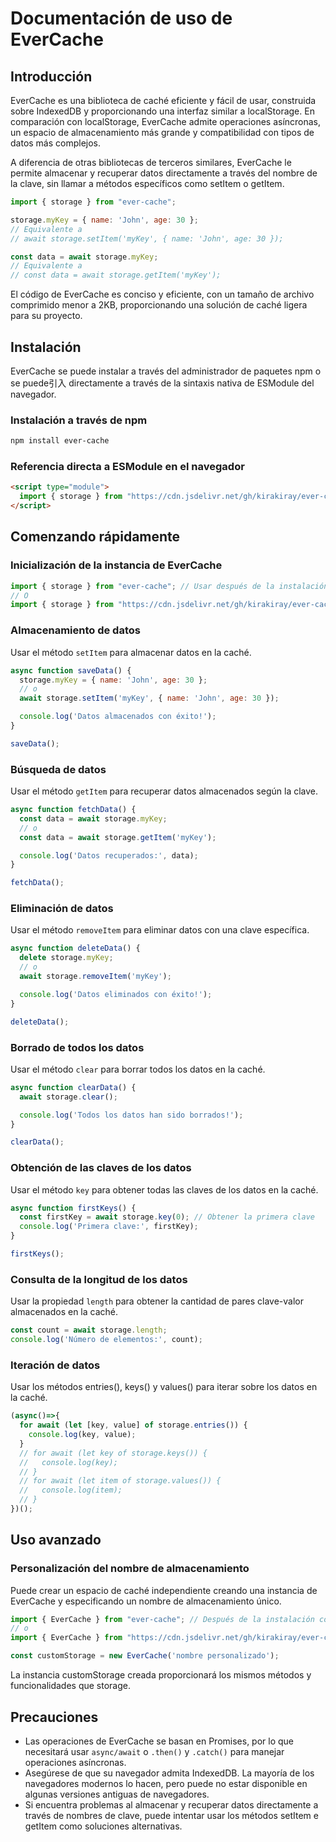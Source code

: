 # Documentación de uso de EverCache

## Introducción

EverCache es una biblioteca de caché eficiente y fácil de usar, construida sobre IndexedDB y proporcionando una interfaz similar a localStorage. En comparación con localStorage, EverCache admite operaciones asíncronas, un espacio de almacenamiento más grande y compatibilidad con tipos de datos más complejos.

A diferencia de otras bibliotecas de terceros similares, EverCache le permite almacenar y recuperar datos directamente a través del nombre de la clave, sin llamar a métodos específicos como setItem o getItem.

```javascript
import { storage } from "ever-cache";

storage.myKey = { name: 'John', age: 30 };
// Equivalente a
// await storage.setItem('myKey', { name: 'John', age: 30 });

const data = await storage.myKey;
// Equivalente a
// const data = await storage.getItem('myKey');
```

El código de EverCache es conciso y eficiente, con un tamaño de archivo comprimido menor a 2KB, proporcionando una solución de caché ligera para su proyecto.

## Instalación

EverCache se puede instalar a través del administrador de paquetes npm o se puede引入 directamente a través de la sintaxis nativa de ESModule del navegador.

### Instalación a través de npm

```bash
npm install ever-cache
```

### Referencia directa a ESModule en el navegador

```html
<script type="module">
  import { storage } from "https://cdn.jsdelivr.net/gh/kirakiray/ever-cache/src/main.min.js";
</script>
```

## Comenzando rápidamente

### Inicialización de la instancia de EverCache

```javascript
import { storage } from "ever-cache"; // Usar después de la instalación con npm, en entornos que soportan nodejs
// O
import { storage } from "https://cdn.jsdelivr.net/gh/kirakiray/ever-cache/src/main.min.js";  // Usar la función ESModule nativa del navegador
```

### Almacenamiento de datos

Usar el método `setItem` para almacenar datos en la caché.

```javascript
async function saveData() {
  storage.myKey = { name: 'John', age: 30 };
  // o
  await storage.setItem('myKey', { name: 'John', age: 30 });

  console.log('Datos almacenados con éxito!');
}

saveData();
```

### Búsqueda de datos

Usar el método `getItem` para recuperar datos almacenados según la clave.

```javascript
async function fetchData() {
  const data = await storage.myKey;
  // o
  const data = await storage.getItem('myKey');

  console.log('Datos recuperados:', data);
}

fetchData();
```

### Eliminación de datos

Usar el método `removeItem` para eliminar datos con una clave específica.

```javascript
async function deleteData() {
  delete storage.myKey;
  // o
  await storage.removeItem('myKey');

  console.log('Datos eliminados con éxito!');
}

deleteData();
```

### Borrado de todos los datos

Usar el método `clear` para borrar todos los datos en la caché.

```javascript
async function clearData() {
  await storage.clear();

  console.log('Todos los datos han sido borrados!');
}

clearData();
```

### Obtención de las claves de los datos

Usar el método `key` para obtener todas las claves de los datos en la caché.

```javascript
async function firstKeys() {
  const firstKey = await storage.key(0); // Obtener la primera clave
  console.log('Primera clave:', firstKey);
}

firstKeys();
```

### Consulta de la longitud de los datos

Usar la propiedad `length` para obtener la cantidad de pares clave-valor almacenados en la caché.

```javascript
const count = await storage.length;
console.log('Número de elementos:', count);
```

### Iteración de datos

Usar los métodos entries(), keys() y values() para iterar sobre los datos en la caché.

```javascript
(async()=>{
  for await (let [key, value] of storage.entries()) {
    console.log(key, value);
  }
  // for await (let key of storage.keys()) {
  //   console.log(key);
  // }
  // for await (let item of storage.values()) {
  //   console.log(item);
  // }
})();
```

## Uso avanzado

### Personalización del nombre de almacenamiento

Puede crear un espacio de caché independiente creando una instancia de EverCache y especificando un nombre de almacenamiento único.

```javascript
import { EverCache } from "ever-cache"; // Después de la instalación con npm, en entornos con empaquetador de nodejs
// o
import { EverCache } from "https://cdn.jsdelivr.net/gh/kirakiray/ever-cache/src/main.min.js";  // Usar la funcionalidad nativa de ESModule del navegador

const customStorage = new EverCache('nombre personalizado');
```

La instancia customStorage creada proporcionará los mismos métodos y funcionalidades que storage.

## Precauciones

- Las operaciones de EverCache se basan en Promises, por lo que necesitará usar `async/await` o `.then()` y `.catch()` para manejar operaciones asíncronas.
- Asegúrese de que su navegador admita IndexedDB. La mayoría de los navegadores modernos lo hacen, pero puede no estar disponible en algunas versiones antiguas de navegadores.
- Si encuentra problemas al almacenar y recuperar datos directamente a través de nombres de clave, puede intentar usar los métodos setItem e getItem como soluciones alternativas.